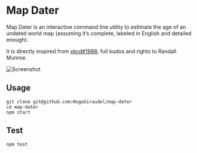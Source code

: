 # Map Dater

Map Dater is an interactive command line utility to estimate the age of an undated world map (assuming it’s complete, labeled in English and detailed enough).

It is directly inspired from [xkcd#1688](http://xkcd.com/1688/); full kudos and rights to Randall Munroe.

![Screenshot](http://i.imgur.com/W0B8dTc.png)

## Usage

```
git clone git@github.com:HugoGiraudel/map-dater
cd map-dater
npm start
```

## Test

```
npm test
```
